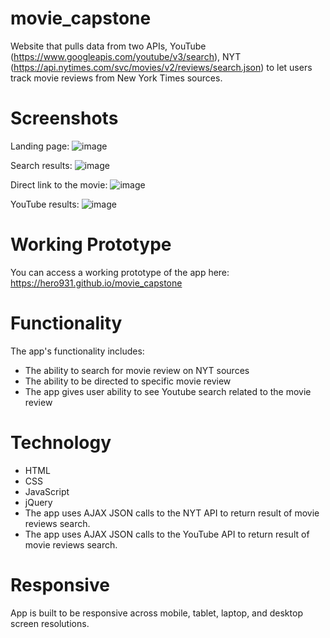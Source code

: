 # movie_capstone

Website that pulls data from two APIs, YouTube (https://www.googleapis.com/youtube/v3/search), NYT (https://api.nytimes.com/svc/movies/v2/reviews/search.json) to let users track movie reviews from New York Times sources.

# Screenshots

Landing page:
![image](https://user-images.githubusercontent.com/31460531/35476519-535ee380-037f-11e8-851f-ab75e745f2aa.png)

Search results:
![image](https://user-images.githubusercontent.com/31460531/35476546-c79a4b22-037f-11e8-9a17-6bfc98e711f7.png)

Direct link to the movie:
![image](https://user-images.githubusercontent.com/31460531/35476552-df58edfe-037f-11e8-915e-ea88ed8a15b8.png)

YouTube results:
![image](https://user-images.githubusercontent.com/31460531/35476555-f6fcdd30-037f-11e8-9dc6-ef5ce1e68cdd.png)

# Working Prototype
You can access a working prototype of the app here: https://hero931.github.io/movie_capstone

# Functionality
The app's functionality includes:
* The ability to search for movie review on NYT sources
* The ability to be directed to specific movie review
* The app gives user ability to see Youtube search related to the movie review
 
# Technology
* HTML
* CSS
* JavaScript
* jQuery
* The app uses AJAX JSON calls to the NYT API to return result of movie reviews search.
* The app uses AJAX JSON calls to the YouTube API to return result of movie reviews search.
  
 # Responsive
 App is built to be responsive across mobile, tablet, laptop, and desktop screen resolutions.
 
 
